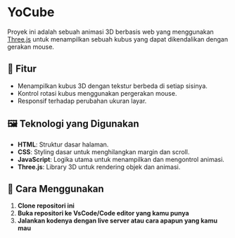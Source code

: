 # YoCube

Proyek ini adalah sebuah animasi 3D berbasis web yang menggunakan [Three.js](https://threejs.org/) untuk menampilkan sebuah kubus yang dapat dikendalikan dengan gerakan mouse.

## 🚀 Fitur

- Menampilkan kubus 3D dengan tekstur berbeda di setiap sisinya.
- Kontrol rotasi kubus menggunakan pergerakan mouse.
- Responsif terhadap perubahan ukuran layar.

## 🖼️ Teknologi yang Digunakan

- **HTML**: Struktur dasar halaman.
- **CSS**: Styling dasar untuk menghilangkan margin dan scroll.
- **JavaScript**: Logika utama untuk menampilkan dan mengontrol animasi.
- **Three.js**: Library 3D untuk rendering objek dan animasi.

## 📌 Cara Menggunakan

1. **Clone repositori ini**
2. **Buka repositori ke VsCode/Code editor yang kamu punya**
3. **Jalankan kodenya dengan live server atau cara apapun yang kamu mau**
